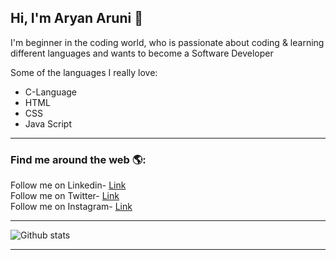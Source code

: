 ## Hi, I'm Aryan Aruni 👋
  I'm beginner in the coding world, who is passionate about coding & learning different languages and wants to become a Software Developer <br>
  
Some of the languages I really love:
<ul>
  <li>C-Language</li>
  <li>HTML</li>
  <li>CSS</li>
  <li>Java Script</li>
</ul>
<hr>

<h3> Find me around the web 🌎:</h3>
  Follow me on Linkedin- <a href="https://www.linkedin.com/in/aryanaruni/">Link</a><br>
  Follow me on Twitter- <a href ="https://twitter.com/aryanaruni">Link</a><br>
  Follow me on Instagram- <a href ="https://www.instagram.com/lord_._aryan/">Link</a><br>
<hr>

![Github stats](https://github-readme-stats.vercel.app/api?username=aryanaruni&show_icons=true)
 <hr>
